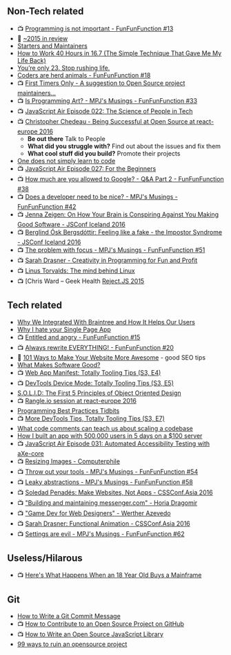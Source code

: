 ## Non-Tech related
- :tv: [Programming is not important - FunFunFunction #13](https://www.youtube.com/watch?v=5qkupdkdzAc)
- :notebook: [~2015 in review](https://medium.com/@sebmck/2015-in-review-51ac7035e272#.s0owq6to4)
- [Starters and Maintainers](http://jlongster.com/Starters-and-Maintainers)
- [How to Work 40 Hours in 16.7 (The Simple Technique That Gave Me My Life Back)](https://medium.com/life-learning/how-to-work-40-hours-in-16-7-the-simple-technique-that-gave-me-my-life-back-8f98ec011862#.t7sk3dvsy)
- [You’re only 23. Stop rushing life.](https://medium.com/life-tips/you-re-only-23-stop-rushing-life-d6ce19ee673c#.ry0ouo17y)
- [Coders are herd animals - FunFunFunction #18](https://youtu.be/lrf6xuFq1Ms)
- :tv: [First Timers Only - A suggestion to Open Source project maintainers…](https://medium.com/@kentcdodds/first-timers-only-78281ea47455#.itxzd7ki6)
- :tv: [Is Programming Art? - MPJ's Musings - FunFunFunction #33](https://youtu.be/MdlHgIJrQn0)
- :tv: [JavaScript Air Episode 022: The Science of People in Tech](https://youtu.be/-rH-W483sUg)
- :tv: [Christopher Chedeau - Being Successful at Open Source at react-europe 2016](https://youtu.be/nRF0OVQL9Nw)
  - **Be out there** Talk to People
  - **What did you struggle with?** Find out about the issues and fix them
  - **What cool stuff did you build?** Promote their projects
- [One does not simply learn to code](https://medium.freecodecamp.com/one-does-not-simply-learn-to-code-f25bacdc5b62#.fh562981u)
- :tv: [JavaScript Air Episode 027: For the Beginners](https://youtu.be/1glcyvhf5yY)
- :tv: [How much are you allowed to Google? - Q&A Part 2 - FunFunFunction #38](https://youtu.be/mIoKRyLcIjo)
- :tv: [Does a developer need to be nice? - MPJ's Musings - FunFunFunction #42](https://youtu.be/J9OpTNk0hYc)
- :tv: [Jenna Zeigen: On How Your Brain is Conspiring Against You Making Good Software - JSConf Iceland 2016](https://www.youtube.com/watch?v=XNfpnCLbRmc)
- :tv: [Berglind Ósk Bergsdóttir: Feeling like a fake - the Impostor Syndrome - JSConf Iceland 2016](https://youtu.be/KlozcD5pmPw)
- :tv: [The problem with focus - MPJ's Musings - FunFunFunction #51](https://youtu.be/_CVfNpg8TrI)
- :tv: [Sarah Drasner - Creativity in Programming for Fun and Profit](https://youtu.be/HVtYasAhsY0)
- :tv: [Linus Torvalds: The mind behind Linux](https://www.ted.com/talks/linus_torvalds_the_mind_behind_linux#t-344632)
- :tv: [Chris Ward – Geek Health [Reject.JS 2015](https://youtu.be/-AlmhhnfJ-E)

## Tech related
- [Why We Integrated With Braintree and How It Helps Our Users](https://medium.com/@jackiemjensen/why-we-integrated-with-braintree-and-how-it-helps-our-users-3a203fb588ef#.sulsb08po)
- [Why I hate your Single Page App](https://medium.com/@stilkov/why-i-hate-your-single-page-app-f08bb4ff9134#.3l7qcsld3)
- :tv: [Entitled and angry - FunFunFunction #15](https://youtu.be/LyQU1sdnAtM)
- :tv: [Always rewrite EVERYTHING! - FunFunFunction #20](https://youtu.be/XcUUY8ziTuk)
- :notebook: [101 Ways to Make Your Website More Awesome](https://www.awesomeweb.com/blog/make-website-awesome) - good SEO tips
- [What Makes Software Good?](https://medium.com/@mbostock/what-makes-software-good-943557f8a488#.q6g10tll8)
- :tv: [Web App Manifest: Totally Tooling Tips (S3, E4)](https://youtu.be/yQhFmPExcbs)
- :tv: [DevTools Device Mode: Totally Tooling Tips (S3, E5)](https://www.youtube.com/watch?v=M482RhQ8i1Q)
- [S.O.L.I.D: The First 5 Principles of Object Oriented Design](https://scotch.io/bar-talk/s-o-l-i-d-the-first-five-principles-of-object-oriented-design)
- :tv: [Rangle.io session at react-europe 2016](https://youtu.be/REYHHaoJyfw)
- [Programming Best Practices Tidbits](https://github.com/timoxley/best-practices)
- :tv: [More DevTools Tips, Totally Tooling Tips (S3, E7)](https://www.youtube.com/watch?v=YEbtvKPvTYE)
- [What code comments can teach us about scaling a codebase](https://medium.com/@kentcdodds/what-code-comments-can-teach-us-about-scaling-a-codebase-90bbfad8d70d#.wqyv1h738)
- [How I built an app with 500,000 users in 5 days on a $100 server](https://medium.com/unboxd/how-i-built-an-app-with-500-000-users-in-5-days-on-a-100-server-77deeb238e83#.73zd863t1)
- :tv: [JavaScript Air Episode 031: Automated Accessibility Testing with aXe-core](https://youtu.be/KSUBrO48k5M)
- :tv: [Resizing Images - Computerphile](https://youtu.be/AqscP7rc8_M)
- :tv: [Throw out your tools - MPJ's Musings - FunFunFunction #54](https://youtu.be/hlYiWznhhzw)
- :tv: [Leaky abstractions - MPJ's Musings - FunFunFunction #58](https://youtu.be/gRsyY0kzXfw)
- :tv: [Soledad Penadés: Make Websites, Not Apps - CSSConf.Asia 2016](https://youtu.be/nARgq17LmBM)
- :tv: ["Building and maintaining messenger.com" - Horia Dragomir](https://youtu.be/eWIwQFqjVxU)
- :tv: ["Game Dev for Web Designers" - Werther Azevedo](https://youtu.be/tjnk1zjsWUY)
- :tv: [Sarah Drasner: Functional Animation - CSSConf.Asia 2016](https://youtu.be/HaD5z2KqcGk)
- :tv: [Settings are evil - MPJ's Musings - FunFunFunction #62](https://youtu.be/glZ1C-Yu5tw)

## Useless/Hilarous
- :tv: [Here's What Happens When an 18 Year Old Buys a Mainframe](https://youtu.be/45X4VP8CGtk)

## Git
- [How to Write a Git Commit Message](http://chris.beams.io/posts/git-commit/)
- :tv: [How to Contribute to an Open Source Project on GitHub](https://egghead.io/courses/how-to-contribute-to-an-open-source-project-on-github)
- :tv: [How to Write an Open Source JavaScript Library](https://egghead.io/courses/how-to-write-an-open-source-javascript-library)
- [99 ways to ruin an opensource project](http://opensoul.org/99ways/#1)
